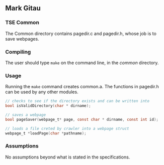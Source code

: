 ## Mark Gitau

### TSE Common

The Common directory contains pagedir.c and pagedir.h, whose job is to save webpages.

### Compiling

The user should type `make` on the command line, in the *common* directory.

### Usage

Running the `make` command creates common.a. The functions in pagedir.h can be used by any other modules.

```c
// checks to see if the directory exists and can be written into
bool isValidDirectory(char * dirname);

// saves a webpage
bool pageSaver(webpage_t* page, const char * dirname, const int id);

// loads a file creted by crawler into a webpage struct
webpage_t *loadPage(char *pathname);
```

### Assumptions

No assumptions beyond what is stated in the specifications.

